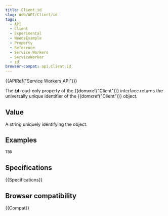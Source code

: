 ```yaml
---
title: Client.id
slug: Web/API/Client/id
tags:
  - API
  - Client
  - Experimental
  - NeedsExample
  - Property
  - Reference
  - Service Workers
  - ServiceWorker
  - id
browser-compat: api.Client.id
---
```

{{APIRef("Service Workers API")}}

The **`id`** read-only property of the {{domxref("Client")}} interface returns the universally unique identifier of the {{domxref("Client")}} object.

## Value

A string uniquely identifying the object.

## Examples

```js
TBD
```

## Specifications

{{Specifications}}

## Browser compatibility

{{Compat}}

